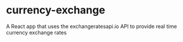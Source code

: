 # currency-exchange

A React app that uses the exchangeratesapi.io API to provide real time currency exchange rates
